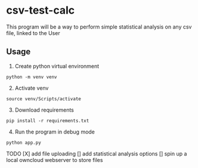 # csv-test-calc
This program will be a way to perform simple statistical analysis on any csv file, linked to the User

## Usage
1. Create python virtual environment

```shell
python -m venv venv
```

2. Activate venv

```shell
source venv/Scripts/activate
```

3. Download requirements

```shell
pip install -r requirements.txt
```

4. Run the program in debug mode

```shell
python app.py
```

TODO
[X] add file uploading
[] add statistical analysis options
[] spin up a local owncloud webserver to store files
